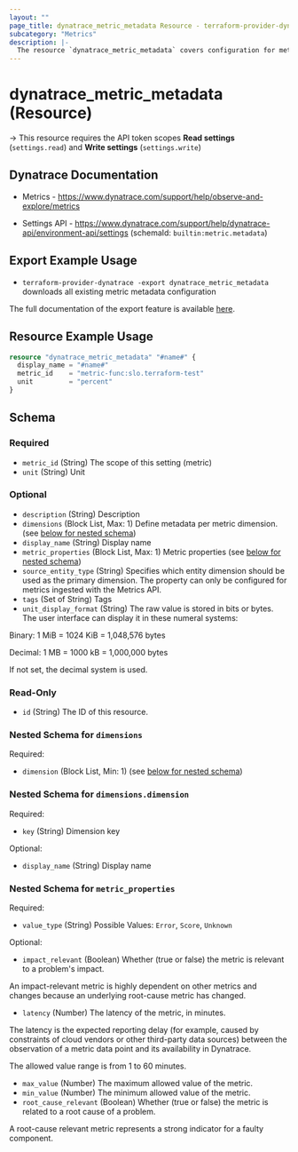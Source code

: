 ```yaml
---
layout: ""
page_title: dynatrace_metric_metadata Resource - terraform-provider-dynatrace"
subcategory: "Metrics"
description: |-
  The resource `dynatrace_metric_metadata` covers configuration for metric metadata
---
```


# dynatrace_metric_metadata (Resource)

-> This resource requires the API token scopes **Read settings** (`settings.read`) and **Write settings** (`settings.write`)

## Dynatrace Documentation

- Metrics - https://www.dynatrace.com/support/help/observe-and-explore/metrics

- Settings API - https://www.dynatrace.com/support/help/dynatrace-api/environment-api/settings (schemaId: `builtin:metric.metadata`)

## Export Example Usage

- `terraform-provider-dynatrace -export dynatrace_metric_metadata` downloads all existing metric metadata configuration

The full documentation of the export feature is available [here](https://dt-url.net/h203qmc).

## Resource Example Usage

```terraform
resource "dynatrace_metric_metadata" "#name#" {
  display_name = "#name#"
  metric_id    = "metric-func:slo.terraform-test"
  unit         = "percent"
}
```

<!-- schema generated by tfplugindocs -->
## Schema

### Required

- `metric_id` (String) The scope of this setting (metric)
- `unit` (String) Unit

### Optional

- `description` (String) Description
- `dimensions` (Block List, Max: 1) Define metadata per metric dimension. (see [below for nested schema](#nestedblock--dimensions))
- `display_name` (String) Display name
- `metric_properties` (Block List, Max: 1) Metric properties (see [below for nested schema](#nestedblock--metric_properties))
- `source_entity_type` (String) Specifies which entity dimension should be used as the primary dimension. The property can only be configured for metrics ingested with the Metrics API.
- `tags` (Set of String) Tags
- `unit_display_format` (String) The raw value is stored in bits or bytes. The user interface can display it in these numeral systems:

Binary: 1 MiB = 1024 KiB = 1,048,576 bytes

Decimal: 1 MB = 1000 kB = 1,000,000 bytes

If not set, the decimal system is used.

### Read-Only

- `id` (String) The ID of this resource.

<a id="nestedblock--dimensions"></a>
### Nested Schema for `dimensions`

Required:

- `dimension` (Block List, Min: 1) (see [below for nested schema](#nestedblock--dimensions--dimension))

<a id="nestedblock--dimensions--dimension"></a>
### Nested Schema for `dimensions.dimension`

Required:

- `key` (String) Dimension key

Optional:

- `display_name` (String) Display name



<a id="nestedblock--metric_properties"></a>
### Nested Schema for `metric_properties`

Required:

- `value_type` (String) Possible Values: `Error`, `Score`, `Unknown`

Optional:

- `impact_relevant` (Boolean) Whether (true or false) the metric is relevant to a problem's impact.

An impact-relevant metric is highly dependent on other metrics and changes because an underlying root-cause metric has changed.
- `latency` (Number) The latency of the metric, in minutes. 

 The latency is the expected reporting delay (for example, caused by constraints of cloud vendors or other third-party data sources) between the observation of a metric data point and its availability in Dynatrace. 

The allowed value range is from 1 to 60 minutes.
- `max_value` (Number) The maximum allowed value of the metric.
- `min_value` (Number) The minimum allowed value of the metric.
- `root_cause_relevant` (Boolean) Whether (true or false) the metric is related to a root cause of a problem.

A root-cause relevant metric represents a strong indicator for a faulty component.
 